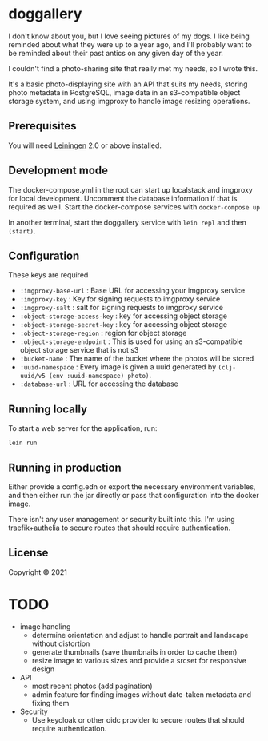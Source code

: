 # doggallery

I don't know about you, but I love seeing pictures of my dogs. I like being reminded about what they were up to a year ago,
and I'll probably want to be reminded about their past antics on any given day of the year.

I couldn't find a photo-sharing site that really met my needs, so I wrote this.

It's a basic photo-displaying site with an API that suits my needs, storing photo metadata in PostgreSQL, image data in
an s3-compatible object storage system, and using imgproxy to handle image resizing operations.

## Prerequisites

You will need [Leiningen](https://github.com/technomancy/leiningen) 2.0 or above installed. 

## Development mode
The docker-compose.yml in the root can start up localstack and imgproxy for local development. 
Uncomment the database information if that is required as well. Start the docker-compose services
with `docker-compose up`

In another terminal, start the doggallery service with `lein repl` and then `(start)`.

## Configuration
These keys are required
* `:imgproxy-base-url` : Base URL for accessing your imgproxy service
* `:imgproxy-key` : Key for signing requests to imgproxy service
* `:imgproxy-salt` : salt for signing requests to imgproxy service
* `:object-storage-access-key` : key for accessing object storage
* `:object-storage-secret-key` : key for accessing object storage
* `:object-storage-region` : region for object storage
* `:object-storage-endpoint` : This is used for using an s3-compatible object storage service that is not s3
* `:bucket-name` : The name of the bucket where the photos will be stored
* `:uuid-namespace` : Every image is given a uuid generated by `(clj-uuid/v5 (env :uuid-namespace) photo)`.
* `:database-url` : URL for accessing the database

## Running locally

To start a web server for the application, run:

    lein run 

## Running in production

Either provide a config.edn or export the necessary environment variables, and then either run the jar directly or pass
that configuration into the docker image.

There isn't any user management or security built into this. I'm using traefik+authelia to secure routes that should 
require authentication.

## License

Copyright © 2021 


# TODO
* image handling
  * determine orientation and adjust to handle portrait and landscape without distortion
  * generate thumbnails (save thumbnails in order to cache them)
  * resize image to various sizes and provide a srcset for responsive design
* API
  * most recent photos (add pagination)
  * admin feature for finding images without date-taken metadata and fixing them
* Security
  * Use keycloak or other oidc provider to secure routes that should require authentication.